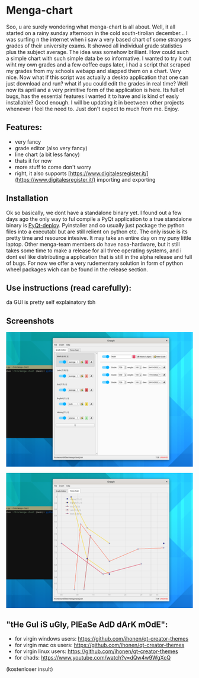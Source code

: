 # Menga-chart
Soo, u are surely wondering what menga-chart is all about.  Well, it all started on a rainy sunday afternoon in the cold south-tirolian december...
I was surfing n the internet when i saw a very based chart of some strangers grades of their university exams. It showed all individual grade statistics plus the subject average.
The idea was somehow brilliant. How could such a simple chart with such simple data be so informative. I wanted to try it out wiht my own grades and a few coffee cups later, i had a script that scraped my grades from my schools webapp and slapped them on a chart. Very nice. Now what if this script was actually a deskto application that one can just download and run? what if you could edit the grades in real time? Well now its april and a very primitive form of the application is here. Its full of bugs, has the essential features i wanted it to have and is kind of easly installable? Good enough. I will be updating it in beetween other projects whenever i feel the need to. Just don't expect to much from me. Enjoy.

## Features:
- very fancy
- grade editor (also very fancy)
- line chart (a bit less fancy)
- thats it for now
- more stuff to come don't worry
- right, it also supports [https://www.digitalesregister.it/](https://www.digitalesregister.it/) importing and exporting

## Installation
Ok so basically, we dont have a standalone binary yet. I found out a few days ago the only way to ful compile a PyQt application to a true standalone binary is [PyQt-deploy](https://pypi.org/project/pyqtdeploy/). Pyinstaller and co usually just package the python files into a executabl but are still relient on python etc. The only issue is its pretty time and resource intesive. It may take an entire day on my puny little laptop. Other menga-team members do have nasa-hardware, but it still takes some time to make a release for all three operating systems, and i dont eel like distributing a application that is still in the alpha release and full of bugs. For now we offer a very rudementary solution in form of python wheel packages wich can be found in the release section. 

## Use instructions (read carefully):
da GUI is pretty self explainatory tbh

## Screenshots
![](schreenshots/schreenshot1.png)

![](schreenshots/schreenshot2.png)



## "tHe GuI iS uGly, PlEaSe AdD dArK mOdE":
 - for virgin windows users: https://github.com/ihonen/qt-creator-themes
 - for virgin mac os users: https://github.com/ihonen/qt-creator-themes
 - for virgin linux users: https://github.com/ihonen/qt-creator-themes
 - for chads: https://www.youtube.com/watch?v=dQw4w9WgXcQ

(kostenloser insult)
